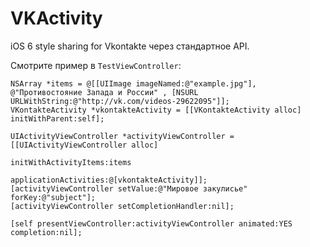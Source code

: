 VKActivity
==========

iOS 6 style sharing for Vkontakte через стандартное API.

Смотрите пример в `TestViewController`:

    NSArray *items = @[[UIImage imageNamed:@"example.jpg"], @"Противостояние Запада и России" , [NSURL URLWithString:@"http://vk.com/videos-29622095"]];
    VKontakteActivity *vkontakteActivity = [[VKontakteActivity alloc] initWithParent:self];
    
    UIActivityViewController *activityViewController = [[UIActivityViewController alloc]
                                                        initWithActivityItems:items
                                                        applicationActivities:@[vkontakteActivity]];
    [activityViewController setValue:@"Мировое закулисье" forKey:@"subject"];
    [activityViewController setCompletionHandler:nil];
    
    [self presentViewController:activityViewController animated:YES completion:nil];
